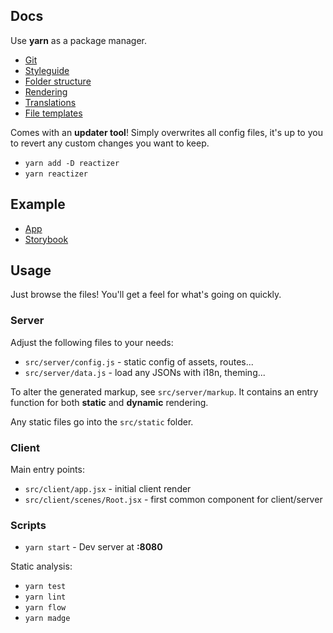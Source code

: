## Docs

Use **yarn** as a package manager.

* [Git](./git)
* [Styleguide](./styleguide)
* [Folder structure](./structure)
* [Rendering](./rendering)
* [Translations](./translations)
* [File templates](./templates)

Comes with an **updater tool**! Simply overwrites all config files, it's up to you to revert any custom changes you want to keep.

* `yarn add -D reactizer`
* `yarn reactizer`

## Example

* [App](./app)
* [Storybook](./storybook)

## Usage

Just browse the files! You'll get a feel for what's going on quickly.

### Server

Adjust the following files to your needs:
* `src/server/config.js` - static config of assets, routes...
* `src/server/data.js` - load any JSONs with i18n, theming...

To alter the generated markup, see `src/server/markup`. It contains an entry function for both **static** and **dynamic** rendering.

Any static files go into the `src/static` folder.

### Client

Main entry points:
* `src/client/app.jsx` - initial client render
* `src/client/scenes/Root.jsx` - first common component for client/server

### Scripts

- `yarn start` - Dev server at **:8080**

Static analysis:
- `yarn test`
- `yarn lint`
- `yarn flow`
- `yarn madge`
